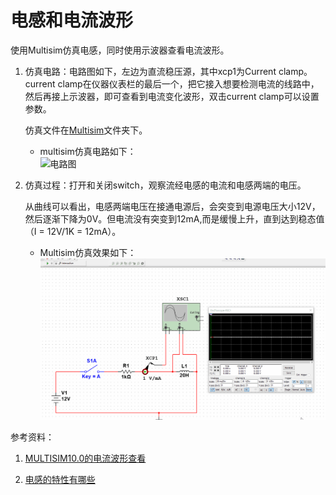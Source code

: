 # 电感和电流波形

使用Multisim仿真电感，同时使用示波器查看电流波形。

1. 仿真电路：电路图如下，左边为直流稳压源，其中xcp1为Current clamp。current clamp在仪器仪表栏的最后一个，把它接入想要检测电流的线路中，然后再接上示波器，即可查看到电流变化波形，双击current clamp可以设置参数。  

    仿真文件在[Multisim](https://github.com/nostalgia-w/always_forget/tree/master/2019/0313/Multisim)文件夹下。  

    * multisim仿真电路如下：  
![电路图](.gif)

2. 仿真过程：打开和关闭switch，观察流经电感的电流和电感两端的电压。  

    从曲线可以看出，电感两端电压在接通电源后，会突变到电源电压大小12V，然后逐渐下降为0V。但电流没有突变到12mA,而是缓慢上升，直到达到稳态值（I = 12V/1K = 12mA）。

    * Multisim仿真效果如下：  
![仿真gif](https://raw.githubusercontent.com/nostalgia-w/always_forget/master/2019/0313/img/Inductance_and_Current_waveform.gif)

参考资料：  

1. [MULTISIM10.0的电流波形查看](http://bbs.elecfans.com/forum.php?mod=viewthread&ordertype=1&tid=283217)  

2. [电感的特性有哪些](http://m.elecfans.com/article/815378.html)